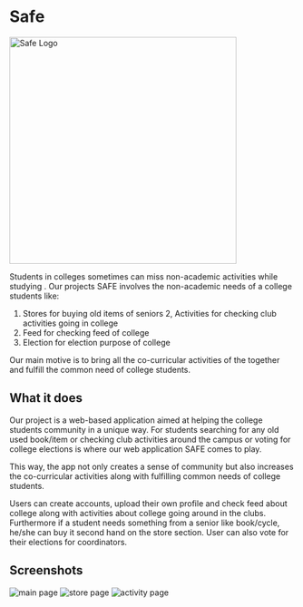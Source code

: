 # Safe
<img src="https://challengepost-s3-challengepost.netdna-ssl.com/photos/production/software_photos/001/510/927/datas/original.png" alt="Safe Logo" width="400" />

Students in colleges sometimes can miss non-academic activities while studying . Our projects SAFE involves the non-academic needs of a college students like:

1. Stores for buying old items of seniors
2, Activities for checking club activities going in college
3. Feed for checking feed of college
4. Election for election purpose of college


Our main motive is to bring all the co-curricular activities of the together and fulfill the common need of college students.

## What it does

Our project is a web-based application aimed at helping the college students community in a unique way. For students searching for any old used book/item or checking club activities around the campus or voting for college elections is where our web application SAFE comes to play.

This way, the app not only creates a sense of community but also increases the co-curricular activities along with fulfilling common needs of college students.

Users can create accounts, upload their own profile and check feed about college along with activities about college going around in the clubs. Furthermore if a student needs something from a senior like book/cycle, he/she can buy it second hand on the store section. User can also vote for their elections for coordinators.

## Screenshots
<img src="https://challengepost-s3-challengepost.netdna-ssl.com/photos/production/software_photos/001/511/602/datas/original.png" alt="main page" >
<img src="https://challengepost-s3-challengepost.netdna-ssl.com/photos/production/software_photos/001/511/604/datas/original.png" alt="store page" >
<img src="https://challengepost-s3-challengepost.netdna-ssl.com/photos/production/software_photos/001/511/573/datas/original.jpg" alt="activity page" >



